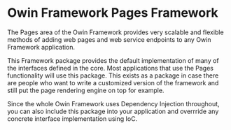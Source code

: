 # Owin Framework Pages Framework
The Pages area of the Owin Framework provides very scalable and flexible
methods of adding web pages and web service endpoints to any Owin Framework
application.

This Framework package provides the default implementation of many of the
interfaces defined in the core. Most applications that use the Pages functionality
will use this package. This exists as a package in case there are people who want
to write a customized version of the framework and still put the page rendering
engine on top for example.

Since the whole Owin Framework uses Dependency Injection throughout, you can
also include this package into your application and overrride any concrete
interface implementation using IoC.
